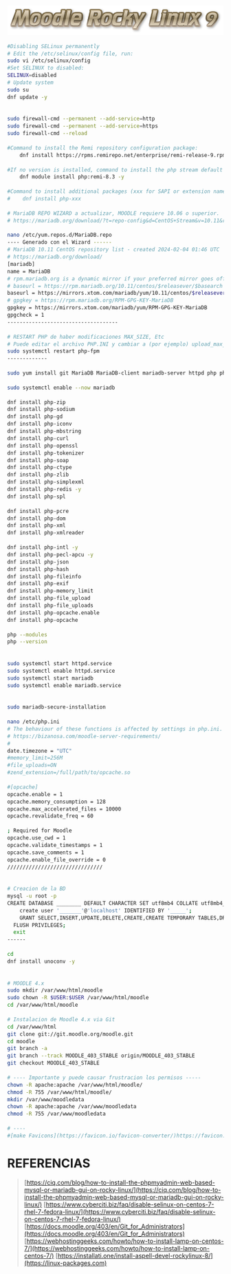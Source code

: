 ![moodlerl9.png](https://github.com/PFLC/moodle/blob/main/images/moodlerl9.png)



```bash
#Disabling SELinux permanently
# Edit the /etc/selinux/config file, run:
sudo vi /etc/selinux/config
#Set SELINUX to disabled:
SELINUX=disabled
# Update system
sudo su
dnf update -y


sudo firewall-cmd --permanent --add-service=http
sudo firewall-cmd --permanent --add-service=https
sudo firewall-cmd --reload

#Command to install the Remi repository configuration package:
    dnf install https://rpms.remirepo.net/enterprise/remi-release-9.rpm -y

#If no version is installed, command to install the php stream default profile:
    dnf module install php:remi-8.3 -y

#Command to install additional packages (xxx for SAPI or extension name):
#    dnf install php-xxx

# MariaDB REPO WIZARD a actualizar, MOODLE requiere 10.06 o superior.
# https://mariadb.org/download/?t=repo-config&d=CentOS+Stream&v=10.11&r_m=xtom_fre

nano /etc/yum.repos.d/MariaDB.repo
---- Generado con el Wizard ------
# MariaDB 10.11 CentOS repository list - created 2024-02-04 01:46 UTC
# https://mariadb.org/download/
[mariadb]
name = MariaDB
# rpm.mariadb.org is a dynamic mirror if your preferred mirror goes offline. See https://mariadb.org/mirrorbits/ for details.
# baseurl = https://rpm.mariadb.org/10.11/centos/$releasever/$basearch
baseurl = https://mirrors.xtom.com/mariadb/yum/10.11/centos/$releasever/$basearch
# gpgkey = https://rpm.mariadb.org/RPM-GPG-KEY-MariaDB
gpgkey = https://mirrors.xtom.com/mariadb/yum/RPM-GPG-KEY-MariaDB
gpgcheck = 1
------------------------------------

# RESTART PHP de haber modificaciones MAX_SIZE, Etc
# Puede editar el archivo PHP.INI y cambiar a (por ejemplo) upload_max_filesize = 1000M , post_max_size = 1000M y max_execution_time = 600 .
sudo systemctl restart php-fpm
-------------

sudo yum install git MariaDB MariaDB-client mariadb-server httpd php php-mysql php-gd php-ldap php-odbc php-pear php-xml php-xmlrpc php-mbstring php-snmp php-soap -y

sudo systemctl enable --now mariadb

dnf install php-zip
dnf install php-sodium
dnf install php-gd
dnf install php-iconv
dnf install php-mbstring
dnf install php-curl
dnf install php-openssl
dnf install php-tokenizer
dnf install php-soap
dnf install php-ctype
dnf install php-zlib
dnf install php-simplexml
dnf install php-redis -y
dnf install php-spl

dnf install php-pcre
dnf install php-dom
dnf install php-xml
dnf install php-xmlreader

dnf install php-intl -y
dnf install php-pecl-apcu -y
dnf install php-json
dnf install php-hash
dnf install php-fileinfo
dnf install php-exif
dnf install php-memory_limit
dnf install php-file_upload
dnf install php-file_uploads
dnf install php-opcache.enable
dnf install php-opcache

php --modules
php --version


sudo systemctl start httpd.service
sudo systemctl enable httpd.service
sudo systemctl start mariadb
sudo systemctl enable mariadb.service


sudo mariadb-secure-installation 

nano /etc/php.ini
# The behaviour of these functions is affected by settings in php.ini.
# https://bizanosa.com/moodle-server-requirements/
#
date.timezone = "UTC"  
#memory_limit=256M
#file_uploads=ON
#zend_extension=/full/path/to/opcache.so

#[opcache]
opcache.enable = 1
opcache.memory_consumption = 128
opcache.max_accelerated_files = 10000
opcache.revalidate_freq = 60

; Required for Moodle
opcache.use_cwd = 1
opcache.validate_timestamps = 1
opcache.save_comments = 1
opcache.enable_file_override = 0
///////////////////////////////


# Creacion de la BD
mysql -u root -p
CREATE DATABASE ________ DEFAULT CHARACTER SET utf8mb4 COLLATE utf8mb4_unicode_ci;
    create user '_______'@'localhost' IDENTIFIED BY '_____';
    GRANT SELECT,INSERT,UPDATE,DELETE,CREATE,CREATE TEMPORARY TABLES,DROP,INDEX,ALTER ON ________.* TO '______'@'localhost';
  FLUSH PRIVILEGES;
  exit
------

cd
dnf install unoconv -y


# MOODLE 4.x
sudo mkdir /var/www/html/moodle
sudo chown -R $USER:$USER /var/www/html/moodle
cd /var/www/html/moodle

# Instalacion de Moodle 4.x via Git
cd /var/www/html
git clone git://git.moodle.org/moodle.git
cd moodle
git branch -a
git branch --track MOODLE_403_STABLE origin/MOODLE_403_STABLE 
git checkout MOODLE_403_STABLE         

# ---- Importante y puede causar frustracion los permisos -----
chown -R apache:apache /var/www/html/moodle/
chmod -R 755 /var/www/html/moodle/
mkdir /var/www/moodledata
chown -R apache:apache /var/www/moodledata
chmod -R 755 /var/www/moodledata

# ----
#[make Favicons](https://favicon.io/favicon-converter/)https://favicon.io/favicon-converter/


```

# REFERENCIAS
>[https://ciq.com/blog/how-to-install-the-phpmyadmin-web-based-mysql-or-mariadb-gui-on-rocky-linux/](https://ciq.com/blog/how-to-install-the-phpmyadmin-web-based-mysql-or-mariadb-gui-on-rocky-linux/)
>[https://www.cyberciti.biz/faq/disable-selinux-on-centos-7-rhel-7-fedora-linux/](https://www.cyberciti.biz/faq/disable-selinux-on-centos-7-rhel-7-fedora-linux/)
>[https://docs.moodle.org/403/en/Git_for_Administrators](https://docs.moodle.org/403/en/Git_for_Administrators)
>[https://webhostinggeeks.com/howto/how-to-install-lamp-on-centos-7/](https://webhostinggeeks.com/howto/how-to-install-lamp-on-centos-7/)
>[https://installati.one/install-aspell-devel-rockylinux-8/](https://linux-packages.com)

